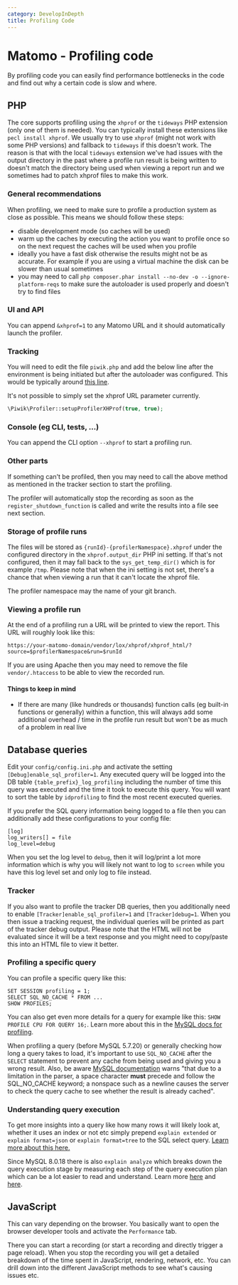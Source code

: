 ```yaml
---
category: DevelopInDepth
title: Profiling Code
---
```

# Matomo - Profiling code

By profiling code you can easily find performance bottlenecks in the code and find out why a certain code is slow and where.

## PHP

The core supports profiling using the `xhprof` or the `tideways` PHP extension (only one of them is needed). You can typically install these extensions like `pecl install xhprof`. We usually try to use `xhprof` (might not work with some PHP versions) and fallback to `tideways` if this doesn't work. The reason is that with the local `tideways` extension we've had issues  with the output directory in the past where a profile run result is being written to doesn't match the directory being used when viewing a report run and we sometimes had to patch xhprof files to make this work. 

### General recommendations

When profiling, we need to make sure to profile a production system as close as possible. This means we should follow these steps:

* disable development mode (so caches will be used)
* warm up the caches by executing the action you want to profile once so on the next request the caches will be used when you profile
* ideally you have a fast disk otherwise the results might not be as accurate. For example if you are using a virtual machine the disk can be slower than usual sometimes
* you may need to call `php composer.phar install --no-dev -o --ignore-platform-reqs` to make sure the autoloader is used properly and doesn't try to find files

### UI and API

You can append `&xhprof=1` to any Matomo URL and it should automatically launch the profiler. 

### Tracking

You will need to edit the file `piwik.php` and add the below line after the environment is being initiated but after the autoloader was configured. This would be typically around [this line](https://github.com/matomo-org/matomo/blob/4.2.1/piwik.php#L52). 

It's not possible to simply set the xhprof URL parameter currently.

```php
\Piwik\Profiler::setupProfilerXHProf(true, true);
```

### Console (eg CLI, tests, ...)

You can append the CLI option `--xhprof` to start a profiling run. 

### Other parts

If something can't be profiled, then you may need to call the above method as mentioned in the tracker section to start the profiling.

The profiler will automatically stop the recording as soon as the `register_shutdown_function` is called and write the results into a file see next section.

### Storage of profile runs

The files will be stored as `{runId}-{profilerNamespace}.xhprof` under the configured directory in the `xhprof.output_dir` PHP ini setting. If that's not configured, then it may fall back to the `sys_get_temp_dir()` which is for example `/tmp`. Please note that when the ini setting is not set, there's a chance that when viewing a run that it can't locate the xhprof file.

The profiler namespace may the name of your git branch.

### Viewing a profile run

At the end of a profiling run a URL will be printed to view the report. This URL will roughly look like this:

`https://your-matomo-domain/vendor/lox/xhprof/xhprof_html/?source=$profilerNamespace&run=$runId`

If you are using Apache then you may need to remove the file `vendor/.htaccess` to be able to view the recorded run.

#### Things to keep in mind

* If there are many (like hundreds or thousands) function calls (eg built-in functions or generally) within a function, this will always add some additional overhead / time in the profile run result but won't be as much of a problem in real live

## Database queries

Edit your `config/config.ini.php` and activate the setting `[Debug]enable_sql_profiler=1`. Any executed query will be logged into the DB table `{table_prefix}_log_profiling` including the number of time this query was executed and the time it took to execute this query. You will want to sort the table by `idprofiling` to find the most recent executed queries. 

If you prefer the SQL query information being logged to a file then you can additionally add these configurations to your config file:

```
[log]
log_writers[] = file
log_level=debug
```

When you set the log level to `debug`, then it will log/print a lot more information which is why you will likely not want to log to `screen` while you have this log level set and only log to file instead. 

### Tracker

If you also want to profile the tracker DB queries, then you additionally need to enable `[Tracker]enable_sql_profiler=1` and `[Tracker]debug=1`. When you then issue a tracking request, the individual queries will be printed as part of the tracker debug output. Please note that the HTML will not be evaluated since it will be a text response and you might need to copy/paste this into an HTML file to view it better.

### Profiling a specific query

You can profile a specific query like this:

```
SET SESSION profiling = 1;
SELECT SQL_NO_CACHE * FROM ...
SHOW PROFILES;
```

You can also get even more details for a query for example like this: `SHOW PROFILE CPU FOR QUERY 16;`. Learn more about this in the [MySQL docs for profiling](https://dev.mysql.com/doc/refman/8.0/en/show-profile.html).

When profiling a query (before MySQL 5.7.20) or generally checking how long a query takes to load, it's important to use `SQL_NO_CACHE` after the `SELECT` statement to prevent any cache from being used and giving you a wrong result. Also, be aware [MySQL documentation](https://dev.mysql.com/doc/refman/5.6/en/query-cache-in-select.html) warns "that due to a limitation in the parser, a space character **must** precede and follow the SQL_NO_CACHE keyword; a nonspace such as a newline causes the server to check the query cache to see whether the result is already cached".

### Understanding query execution

To get more insights into a query like how many rows it will likely look at, whether it uses an index or not etc simply prepend `explain extended` or `explain format=json` or `explain format=tree` to the SQL select query. [Learn more about this here.](https://elephantdolphin.blogspot.com/2021/08/explaining-different-explains-in-mysql.html)

Since MySQL 8.0.18 there is also `explain analyze` which breaks down the query execution stage by measuring each step of the query execution plan which can be a lot easier to read and understand. Learn more [here](https://dev.mysql.com/blog-archive/mysql-explain-analyze/) and [here](https://dev.mysql.com/doc/refman/8.0/en/explain.html#explain-analyze).

## JavaScript

This can vary depending on the browser. You basically want to open the browser developer tools and activate the `Performance` tab.

There you can start a recording (or start a recording and directly trigger a page reload). When you stop the recording you will get a detailed breakdown of the time spent in JavaScript, rendering, network, etc. You can drill down into the different JavaScript methods to see what's causing issues etc.
